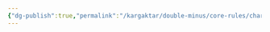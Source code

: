 ```yaml
---
{"dg-publish":true,"permalink":"/kargaktar/double-minus/core-rules/character/individual-skills/poison-making/"}
---
```


